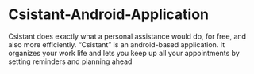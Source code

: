 # Csistant-Android-Application
Csistant does exactly what a personal assistance would do, for
free, and also more efficiently. “Csistant” is an android-based
application. It organizes your work life and lets you
keep up all your appointments by setting reminders and
planning ahead 

